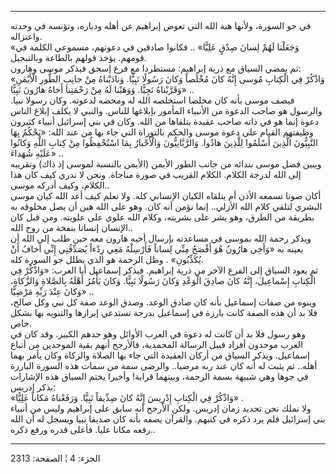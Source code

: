 ------------------------------------------------------------------------

في جو السورة، ولأنها هبة الله التي تعوض إبراهيم عن أهله ودياره، وتؤنسه
في وحدته واعتزاله.  
«وَجَعَلْنا لَهُمْ لِسانَ صِدْقٍ عَلِيًّا» .. فكانوا صادقين في دعوتهم، مسموعي الكلمة في
قومهم. يؤخذ قولهم بالطاعة وبالتبجيل.  
ثم يمضي السياق مع ذرية إبراهيم: مستطردا مع فرع إسحق فيذكر موسى وهارون:  
«وَاذْكُرْ فِي الْكِتابِ مُوسى إِنَّهُ كانَ مُخْلَصاً وَكانَ رَسُولًا نَبِيًّا. وَنادَيْناهُ مِنْ جانِبِ
الطُّورِ الْأَيْمَنِ وَقَرَّبْناهُ نَجِيًّا. وَوَهَبْنا لَهُ مِنْ رَحْمَتِنا أَخاهُ هارُونَ نَبِيًّا» ..  
فيصف موسى بأنه كان مخلصا استخلصه الله له ومحضه لدعوته. وكان رسولا نبيا.
والرسول هو صاحب الدعوة من الأنبياء المأمور بإبلاغها للناس. والنبي لا
يكلف إبلاغ الناس دعوة إنما هو في ذاته صاحب عقيدة يتلقاها من الله. وكان
في بني إسرائيل أنبياء كثيرون وظيفتهم القيام على دعوة موسى والحكم
بالتوراة التي جاء بها من عند الله: «يَحْكُمُ بِهَا النَّبِيُّونَ الَّذِينَ أَسْلَمُوا لِلَّذِينَ
هادُوا. وَالرَّبَّانِيُّونَ وَالْأَحْبارُ بِمَا اسْتُحْفِظُوا مِنْ كِتابِ اللَّهِ وَكانُوا عَلَيْهِ شُهَداءَ»
..  
ويبين فضل موسى بندائه من جانب الطور الأيمن (الأيمن بالنسبة لموسى إذ ذاك)
وتقريبه إلى الله لدرجة الكلام. الكلام القريب في صورة مناجاة. ونحن لا
ندري كيف كان هذا الكلام، وكيف أدركه موسى..  
أكان صوتا تسمعه الأذن أم يتلقاه الكيان الإنساني كله. ولا نعلم كيف أعد
الله كيان موسى البشري لتلقي كلام الله الأزلي.. إنما نؤمن أنه كان. وهو
على الله هين أن يصل مخلوقه به بطريقة من الطرق، وهو بشر على بشريته، وكلام
الله علوي على علويته. ومن قبل كان الإنسان إنسانا بنفخة من روح الله..  
ويذكر رحمة الله بموسى في مساعدته بإرسال أخيه هارون معه حين طلب إلى الله
أن يعينه به «وَأَخِي هارُونُ هُوَ أَفْصَحُ مِنِّي لِساناً فَأَرْسِلْهُ مَعِي رِدْءاً يُصَدِّقُنِي إِنِّي
أَخافُ أَنْ يُكَذِّبُونِ» . وظل الرحمة هو الذي يظلل جو السورة كله.  
ثم يعود السياق إلى الفرع الآخر من ذرية إبراهيم. فيذكر إسماعيل أبا العرب:
«وَاذْكُرْ فِي الْكِتابِ إِسْماعِيلَ، إِنَّهُ كانَ صادِقَ الْوَعْدِ وَكانَ رَسُولًا نَبِيًّا. وَكانَ يَأْمُرُ
أَهْلَهُ بِالصَّلاةِ وَالزَّكاةِ، وَكانَ عِنْدَ رَبِّهِ مَرْضِيًّا» ..  
وينوه من صفات إسماعيل بأنه كان صادق الوعد. وصدق الوعد صفة كل نبي وكل
صالح، فلا بد أن هذه الصفة كانت بارزة في إسماعيل بدرجة تستدعي إبرازها
والتنويه بها بشكل خاص.  
وهو رسول فلا بد أن كانت له دعوة في العرب الأوائل وهو جدهم الكبير. وقد
كان في العرب موحدون أفراد قبيل الرسالة المحمدية، فالأرجح أنهم بقية
الموحدين من أتباع إسماعيل. ويذكر السياق من أركان العقيدة التي جاء بها
الصلاة والزكاة وكان يأمر بهما أهله.. ثم يثبت له أنه كان عند ربه مرضيا..
والرضى سمة من سمات هذه السورة البارزة في جوها وهي شبيهة بسمة الرحمة،
وبينهما قرابة! وأخيرا يختم السياق هذه الإشارات بذكر إدريس:  
«وَاذْكُرْ فِي الْكِتابِ إِدْرِيسَ إِنَّهُ كانَ صِدِّيقاً نَبِيًّا. وَرَفَعْناهُ مَكاناً عَلِيًّا» .  
ولا نملك نحن تحديد زمان إدريس. ولكن الأرجح أنه سابق على إبراهيم وليس من
أنبياء بني إسرائيل فلم يرد ذكره في كتبهم. والقرآن يصفه بأنه كان صديقا
نبيا ويسجل له أن الله رفعه مكانا عليا. فأعلى قدره ورفع ذكره..

------------------------------------------------------------------------

الجزء: 4 ¦ الصفحة: 2313
